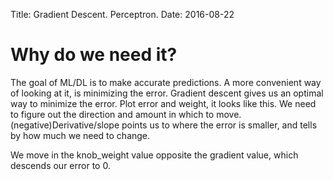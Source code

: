 Title: Gradient Descent. Perceptron.
Date: 2016-08-22


# Why do we need it?
The goal of ML/DL is to make accurate predictions.
A more convenient way of looking at it, is minimizing the error.
Gradient descent gives us an optimal way to minimize the error.
Plot error and weight, it looks like this.
We need to figure out the direction and amount in which to move.
(negative)Derivative/slope points us to where the error is smaller, and tells by how much we need to change.

We move in the knob_weight value opposite the gradient value, which descends our error to 0. 



